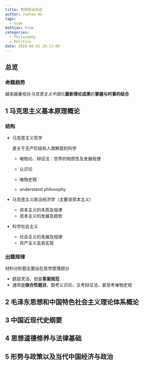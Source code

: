 ```yaml
---
title: 考研政治综述
author: Junhan Hu
tags:
  - hide
mathjax: true
categories:
  - Philosophy
  - Politics
date: 2019-08-01 20:13:00
---
```


## 总览

### 命题趋势

越来越重视对*马克思主义中国化***最新理论成果**的**掌握与时事的结合**

## 1 马克思主义基本原理概论

### 结构

* 马克思主义哲学

  是关于无产阶级和人类解放的科学

  * 唯物论、辩证法：世界的物质性及发展规律

  * 认识论

  * 唯物史观

  * understand philosophy

    <!-- more -->

* 马克思主义政治经济学（主要讲资本主义）

  * 资本主义的本质及规律
  * 资本主义的发展及趋势

* 科学社会主义

  * 社会主义的发展及规律
  * 共产主义及其实现

### 出题规律

材料分析题主要出在哲学原理部分

* 题目灵活，但是**答案规范**
* 通常是**综合性题目**，既考认识论，又考辩证法，甚至考唯物史观

## 2 毛泽东思想和中国特色社会主义理论体系概论

## 3 中国近现代史纲要 

## 4 思想道德修养与法律基础

## 5 形势与政策以及当代中国经济与政治